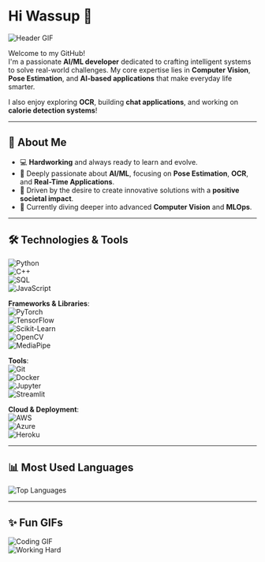 
# Hi Wassup 👋  
![Header GIF](https://github.com/Anmol-Baranwal/Cool-GIFs-For-GitHub/blob/main/assets/coding.gif?raw=true)

Welcome to my GitHub!  
I'm a passionate **AI/ML developer** dedicated to crafting intelligent systems to solve real-world challenges. My core expertise lies in **Computer Vision**, **Pose Estimation**, and **AI-based applications** that make everyday life smarter.  

I also enjoy exploring **OCR**, building **chat applications**, and working on **calorie detection systems**!

---

## 🚀 About Me  
- 💻 **Hardworking** and always ready to learn and evolve.  
- 🤖 Deeply passionate about **AI/ML**, focusing on **Pose Estimation**, **OCR**, and **Real-Time Applications**.  
- 🔧 Driven by the desire to create innovative solutions with a **positive societal impact**.  
- 🌱 Currently diving deeper into advanced **Computer Vision** and **MLOps**.  

---

## 🛠️ Technologies & Tools  
![Python](https://img.shields.io/badge/-Python-3776AB?style=flat-square&logo=python&logoColor=white)  
![C++](https://img.shields.io/badge/-C++-00599C?style=flat-square&logo=c%2B%2B&logoColor=white)  
![SQL](https://img.shields.io/badge/-SQL-4479A1?style=flat-square&logo=MySQL&logoColor=white)  
![JavaScript](https://img.shields.io/badge/-JavaScript-F7DF1E?style=flat-square&logo=javascript&logoColor=black)  

**Frameworks & Libraries**:  
![PyTorch](https://img.shields.io/badge/-PyTorch-EE4C2C?style=flat-square&logo=pytorch&logoColor=white)  
![TensorFlow](https://img.shields.io/badge/-TensorFlow-FF6F00?style=flat-square&logo=tensorflow&logoColor=white)  
![Scikit-Learn](https://img.shields.io/badge/-ScikitLearn-F7931E?style=flat-square&logo=scikit-learn&logoColor=white)  
![OpenCV](https://img.shields.io/badge/-OpenCV-5C3EE8?style=flat-square&logo=opencv&logoColor=white)  
![MediaPipe](https://img.shields.io/badge/-MediaPipe-FFE730?style=flat-square&logo=mediapipe&logoColor=black)  

**Tools**:  
![Git](https://img.shields.io/badge/-Git-F05032?style=flat-square&logo=git&logoColor=white)  
![Docker](https://img.shields.io/badge/-Docker-2496ED?style=flat-square&logo=docker&logoColor=white)  
![Jupyter](https://img.shields.io/badge/-Jupyter-F37626?style=flat-square&logo=jupyter&logoColor=white)  
![Streamlit](https://img.shields.io/badge/-Streamlit-FF4B4B?style=flat-square&logo=streamlit&logoColor=white)  

**Cloud & Deployment**:  
![AWS](https://img.shields.io/badge/-AWS-FF9900?style=flat-square&logo=amazon-aws&logoColor=white)  
![Azure](https://img.shields.io/badge/-Azure-0078D4?style=flat-square&logo=microsoft-azure&logoColor=white)  
![Heroku](https://img.shields.io/badge/-Heroku-430098?style=flat-square&logo=heroku&logoColor=white)  

---

## 📊 Most Used Languages  
![Top Languages](https://github-readme-stats.vercel.app/api/top-langs/?username=kbhumik27&layout=compact&theme=radical)  

---

## ✨ Fun GIFs  
![Coding GIF](https://github.com/Anmol-Baranwal/Cool-GIFs-For-GitHub/blob/main/assets/developer.gif?raw=true)  
![Working Hard](https://github.com/Anmol-Baranwal/Cool-GIFs-For-GitHub/blob/main/assets/programming.gif?raw=true)  

